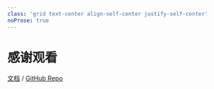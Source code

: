 ```yaml
---
class: 'grid text-center align-self-center justify-self-center'
noProse: true
---
```


# **感谢观看**

[文档](https://cow-coder.github.io/docs-cow-low-code/) / [GitHub Repo](https://github.com/Cow-Coder/cow-Low-code)
